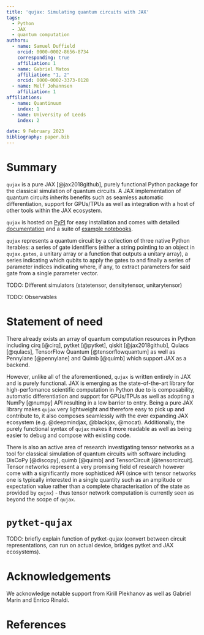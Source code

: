 ```yaml
---
title: 'qujax: Simulating quantum circuits with JAX'
tags:
  - Python
  - JAX
  - quantum computation
authors:
  - name: Samuel Duffield
    orcid: 0000-0002-8656-8734
    corresponding: true
    affiliation: 1
  - name: Gabriel Matos
    affiliation: "1, 2"
    orcid: 0000-0002-3373-0128
  - name: Melf Johannsen
    affiliation: 1
affiliations:
  - name: Quantinuum
    index: 1
  - name: University of Leeds
    index: 2

date: 9 February 2023
bibliography: paper.bib
---
```


# Summary
`qujax` is a pure JAX [@jax2018github], purely functional Python package for the classical
simulation of quantum circuits. A JAX implementation of quantum circuits inherits benefits
such as seamless automatic differentiation, support for GPUs/TPUs as well as integration with
a host of other tools within the JAX ecosystem.

`qujax` is hosted on [PyPI](https://pypi.org/project/qujax/) for easy installation and comes with detailed
[documentation](https://cqcl.github.io/qujax/api/) and a suite of
[example notebooks](https://github.com/CQCL/qujax/tree/main/examples).


`qujax` represents a quantum circuit by a collection of three native Python iterables: a series of gate
identifiers (either a string pointing to an object in `qujax.gates`, a unitary array or a function that
outputs a unitary array), a series indicating which qubits to apply the gates to and finally a series
of parameter indices indicating where, if any, to extract parameters for said gate from a single
parameter vector.


TODO: Different simulators (statetensor, densitytensor, unitarytensor)

TODO: Observables


# Statement of need

There already exists an array of quantum computation resources in Python
including cirq [@cirq], pytket [@pytket], qiskit [@jax2018github], Qulacs [@qulacs],
TensorFlow Quantum [@tensorflowquantum] as well as 
Pennylane [@pennylane] and Quimb [@quimb] which support JAX as a backend.

However, unlike all of the aforementioned, `qujax` is written entirely in JAX and is purely functional.
JAX is emerging as the state-of-the-art library for high-perfomance scientific computation in Python 
due to is composability, automatic differentiation and support for GPUs/TPUs as well as adopting 
a NumPy [@numpy] API resulting in a low barrier to entry. Being a pure JAX library makes 
`qujax` very lightweight and therefore easy to pick up and contribute to, it also 
composes seamlessly with the ever expanding JAX ecosystem (e.g. @deepmindjax, @blackjax, @mocat). 
Additionally, the purely functional syntax of `qujax` makes it more readable as well as being 
easier to debug and compose with existing code.

There is also an active area of research investigating tensor networks as a tool for classical 
simulation of quantum circuits with software including DisCoPy [@discopy], quimb [@quimb] and 
TensorCircuit [@tensorcircuit]. Tensor networks represent a very promising field of research 
however come with a significantly more sophisticed API (since with tensor networks one is 
typically interested in a single quantity such as an amplitude or expectation value rather 
than a complete characterisation of the state as provided by `qujax`) - thus tensor network 
computation is currently seen as beyond the scope of `qujax`.


# `pytket-qujax`

TODO: briefly explain function of pytket-qujax (convert between circuit representations,
    can run on actual device, bridges pytket and JAX ecosystems).


# Acknowledgements

We acknowledge notable support from Kirill Plekhanov as well as Gabriel Marin and Enrico Rinaldi.


# References



